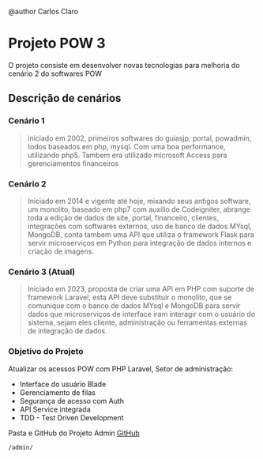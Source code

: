 @author Carlos Claro

# Projeto POW 3
O projeto consiste em desenvolver novas tecnologias para melhoria do cenário 2 do softwares POW



## Descrição de cenários
### Cenário 1
> iniciado em 2002, primeiros softwares do guiasjp, portal, powadmin, todos baseados em php, mysql. Com uma boa performance, utilizando php5. Tambem era utilizado microsoft Access para gerenciamentos financeiros
### Cenário 2
> Iniciado em 2014 e vigente até hoje, mixando seus antigos software, um monolito, baseado em php7 com auxilio de Codeigniter, abrange toda a edição de dados de site, portal, financeiro, clientes, integrações com softwares externos, uso de banco de dados MYsql, MongoDB, conta tambem uma API que utiliza o framework Flask para servir microserviços em Python para integração de dados internos e criação de imagens.
### Cenário 3 (Atual) 
> Iniciado em 2023, proposta de criar uma APi em PHP com suporte de framework Laravel, esta API deve substituir o monolito, que se comunique com o banco de dados MYsql e MongoDB para servir dados que microserviços de interface iram interagir com o usuário do sistema, sejam eles cliente, administração ou ferramentas externas de integração de dados.

### Objetivo do Projeto
Atualizar os acessos POW com PHP Laravel, Setor de administração:
- Interface do usuário Blade
- Gerenciamento de filas
- Segurança de acesso com Auth
- API Service integrada
- TDD - Test Driven Development

Pasta e GitHub do Projeto Admin
[GitHub](https://github.com/Carlos-Claro/admin3.git)
```
/admin/
```

